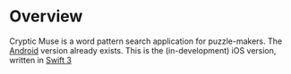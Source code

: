 # Overview

Cryptic Muse is a word pattern search application for puzzle-makers. The [Android](https://play.google.com/store/apps/details?id=com.dkilmer.cmuse) version already exists. This is the (in-development) iOS version, written in [Swift 3](https://swift.org)